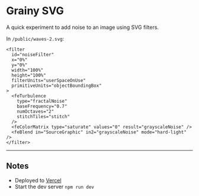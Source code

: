 # Grainy SVG

A quick experiment to add noise to an image using SVG filters.

In `/public/waves-2.svg`:

```
<filter
  id="noiseFilter"
  x="0%"
  y="0%"
  width="100%"
  height="100%"
  filterUnits="userSpaceOnUse"
  primitiveUnits="objectBoundingBox"
>
  <feTurbulence
    type="fractalNoise"
    baseFrequency="0.7"
    numOctaves="2"
    stitchTiles="stitch"
  />
  <feColorMatrix type="saturate" values="0" result="grayscaleNoise" />
  <feBlend in="SourceGraphic" in2="grayscaleNoise" mode="hard-light" />
</filter>
```

---

## Notes

- Deployed to [Vercel](vercel.com)
- Start the dev server `npm run dev`

